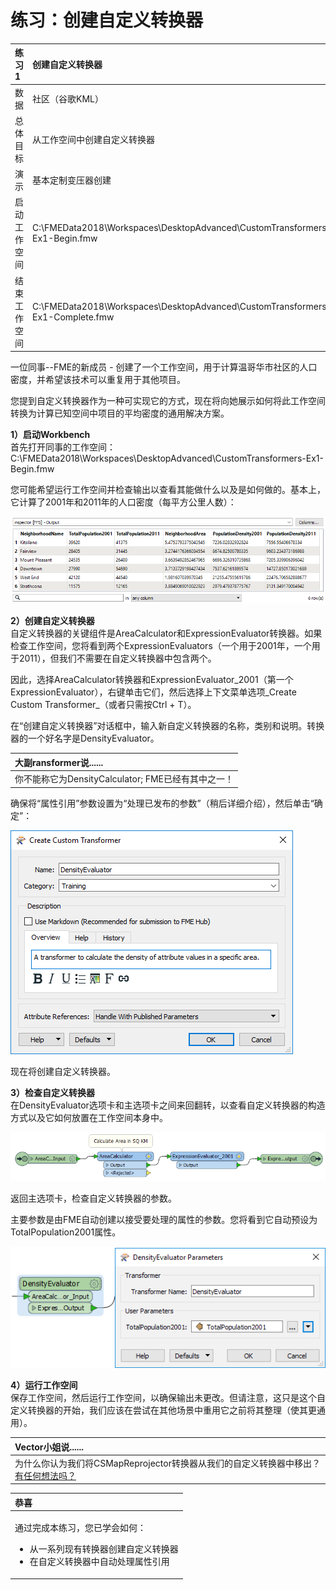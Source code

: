 # 练习：创建自定义转换器

|  练习1 |  创建自定义转换器 |
| :--- | :--- |
| 数据 | 社区（谷歌KML） |
| 总体目标 | 从工作空间中创建自定义转换器 |
| 演示 | 基本定制变压器创建 |
| 启动工作空间 | C:\FMEData2018\Workspaces\DesktopAdvanced\CustomTransformers-Ex1-Begin.fmw |
| 结束工作空间 | C:\FMEData2018\Workspaces\DesktopAdvanced\CustomTransformers-Ex1-Complete.fmw |

一位同事--FME的新成员 - 创建了一个工作空间，用于计算温哥华市社区的人口密度，并希望该技术可以重复用于其他项目。

您提到自定义转换器作为一种可实现它的方式，现在将向她展示如何将此工作空间转换为计算已知空间中项目的平均密度的通用解决方案。

  
**1）启动Workbench**  
首先打开同事的工作空间： C:\FMEData2018\Workspaces\DesktopAdvanced\CustomTransformers-Ex1-Begin.fmw

您可能希望运行工作空间并检查输出以查看其能做什么以及是如何做的。基本上，它计算了2001年和2011年的人口密度（每平方公里人数）：

[![](../.gitbook/assets/img5.200.ex1.originaloutput.png)](https://github.com/safesoftware/FMETraining/blob/Desktop-Advanced-2018/DesktopAdvanced5CustomTransformers/Images/Img5.200.Ex1.OriginalOutput.png)

  
**2）创建自定义转换器**  
自定义转换器的关键组件是AreaCalculator和ExpressionEvaluator转换器。如果检查工作空间，您将看到两个ExpressionEvaluators（一个用于2001年，一个用于2011），但我们不需要在自定义转换器中包含两个。

因此，选择AreaCalculator转换器和ExpressionEvaluator\_2001（第一个ExpressionEvaluator），右键单击它们，然后选择上下文菜单选项_Create Custom Transformer_（或者只需按Ctrl + T）。

在“创建自定义转换器”对话框中，输入新自定义转换器的名称，类别和说明。转换器的一个好名字是DensityEvaluator。

|  大副ransformer说...... |
| :--- |
|  你不能称它为DensityCalculator; FME已经有其中之一！ |

确保将“属性引用”参数设置为“处理已发布的参数”（稍后详细介绍），然后单击“确定”：

[![](../.gitbook/assets/img5.201.ex1.createctdialog.png)](https://github.com/safesoftware/FMETraining/blob/Desktop-Advanced-2018/DesktopAdvanced5CustomTransformers/Images//Img5.201.Ex1.CreateCTDialog.png)

现在将创建自定义转换器。

  
**3）检查自定义转换器**  
在DensityEvaluator选项卡和主选项卡之间来回翻转，以查看自定义转换器的构造方式以及它如何放置在工作空间本身中。

[![](../.gitbook/assets/img5.202.ex1.initialct.png)](https://github.com/safesoftware/FMETraining/blob/Desktop-Advanced-2018/DesktopAdvanced5CustomTransformers/Images//Img5.202.Ex1.InitialCT.png)

返回主选项卡，检查自定义转换器的参数。

主要参数是由FME自动创建以接受要处理的属性的参数。您将看到它自动预设为TotalPopulation2001属性。

[![](../.gitbook/assets/img5.203.ex1.initialctoncanvas.png)](https://github.com/safesoftware/FMETraining/blob/Desktop-Advanced-2018/DesktopAdvanced5CustomTransformers/Images//Img5.203.Ex1.InitialCTOnCanvas.png)

  
**4）运行工作空间**  
保存工作空间，然后运行工作空间，以确保输出未更改。但请注意，这只是这个自定义转换器的开始，我们应该在尝试在其他场景中重用它之前将其整理（使其更通用）。

|  Vector小姐说...... |
| :--- |
|  为什么你认为我们将CSMapReprojector转换器从我们的自定义转换器中移出？[有任何想法吗？](http://52.73.3.37/fmedatastreaming/Manual/QAResponse2017.fmw?chapter=13&question=3&answer=1&DestDataset_TEXTLINE=C%3A%5CFMEOutput%5CQAResponse.html) |

<table>
  <thead>
    <tr>
      <th style="text-align:left">恭喜</th>
    </tr>
  </thead>
  <tbody>
    <tr>
      <td style="text-align:left">
        <p>通过完成本练习，您已学会如何：</p>
        <ul>
          <li>从一系列现有转换器创建自定义转换器</li>
          <li>在自定义转换器中自动处理属性引用</li>
        </ul>
      </td>
    </tr>
  </tbody>
</table>